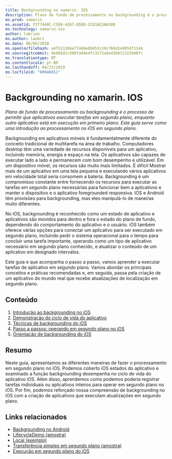 ```yaml
---
title: Backgrounding no xamarin. IOS
description: Plano de fundo de processamento ou backgrounding é o processo de permitir que aplicativos executar tarefas em segundo plano, enquanto outro aplicativo está em execução em primeiro plano. Este guia serve como uma introdução ao processamento no iOS em segundo plano.
ms.prod: xamarin
ms.assetid: F377440C-C5D9-4267-85D8-2C816E3A0300
ms.technology: xamarin-ios
author: lobrien
ms.author: laobri
ms.date: 06/05/2018
ms.openlocfilehash: a4f5112b6e77ab6e00453c19c766d1e905df1144
ms.sourcegitcommit: 4b402d1c508fa84e4fc3171a6e43b811323948fc
ms.translationtype: MT
ms.contentlocale: pt-BR
ms.lasthandoff: 04/23/2019
ms.locfileid: "60946651"
---
```

# <a name="backgrounding-in-xamarinios"></a>Backgrounding no xamarin. IOS

_Plano de fundo de processamento ou backgrounding é o processo de permitir que aplicativos executar tarefas em segundo plano, enquanto outro aplicativo está em execução em primeiro plano. Este guia serve como uma introdução ao processamento no iOS em segundo plano._

Backgrounding em aplicativos móveis é fundamentalmente diferente do conceito tradicional de multitarefa na área de trabalho. Computadores desktop têm uma variedade de recursos disponíveis para um aplicativo, incluindo memória, energia e espaço na tela. Os aplicativos são capazes de executar lado a lado e permanecem com bom desempenho e utilizável. Em um dispositivo móvel, os recursos são muito mais limitados. É difícil Mostrar mais de um aplicativo em uma tela pequena e executando vários aplicativos em velocidade total seria consomem a bateria. Backgrounding é um compromisso constante entre fornecendo os recursos para executar as tarefas em segundo plano necessárias para funcionar bem a aplicativos e manter o dispositivo e o aplicativo foregrounded responsiva. IOS e Android têm provisões para backgrounding, mas eles manipulá-lo de maneiras muito diferentes.

No iOS, backgrounding é reconhecido como um estado de aplicativo e aplicativos são movidos para dentro e fora o estado do plano de fundo, dependendo do comportamento do aplicativo e o usuário. iOS também oferece várias opções para conectar um aplicativo para ser executado em segundo plano, incluindo pedir o sistema operacional para o tempo para concluir uma tarefa importante, operando como um tipo de aplicativo necessário em segundo plano conhecido, e atualizar o conteúdo de um aplicativo em designado intervalos.

Este guia e que acompanha o passo a passo, vamos aprender a executar tarefas de aplicativo em segundo plano. Vamos abordar os principais conceitos e práticas recomendadas e, em seguida, passa pela criação de um aplicativo do mundo real que recebe atualizações de localização em segundo plano.

## <a name="contents"></a>Conteúdo

1.  [Introdução ao backgrounding no iOS](~/ios/app-fundamentals/backgrounding/introduction-to-backgrounding-in-ios.md)
1.  [Demonstração do ciclo de vida do aplicativo](~/ios/app-fundamentals/backgrounding/application-lifecycle-demo.md)
1.  [Técnicas de backgrounding do iOS](~/ios/app-fundamentals/backgrounding/ios-backgrounding-techniques/index.md)
1.  [Passo a passos: operando em segundo plano no iOS](~/ios/app-fundamentals/backgrounding/ios-backgrounding-walkthroughs/index.md)
1.  [Orientação de backgrounding do iOS](~/ios/app-fundamentals/backgrounding/ios-backgrounding-guidance.md)

## <a name="summary"></a>Resumo

Neste guia, apresentamos as diferentes maneiras de fazer o processamento em segundo plano no iOS. Podemos coberto iOS estados do aplicativo e examinado a função backgrounding desempenha no ciclo de vida do aplicativo iOS. Além disso, aprendemos como podemos poderia registrar tarefas individuais ou aplicativos inteiros para operar em segundo plano no iOS. Por fim, podemos reforçado nossa compreensão de backgrounding no iOS com a criação de aplicativos que executam atualizações em segundo plano.



## <a name="related-links"></a>Links relacionados

- [Backgrounding no Android](~/android/app-fundamentals/services/index.md)
- [LifecycleDemo (amostra)](https://developer.xamarin.com/samples/monotouch/LifecycleDemo/)
- [Local (exemplo)](https://developer.xamarin.com/samples/monotouch/Location/)
- [Transferência simples em segundo plano (amostra)](https://developer.xamarin.com/samples/monotouch/SimpleBackgroundTransfer/)
- [Execução em segundo plano do iOS](https://developer.apple.com/library/ios/documentation/iPhone/Conceptual/iPhoneOSProgrammingGuide/BackgroundExecution/BackgroundExecution.html)
